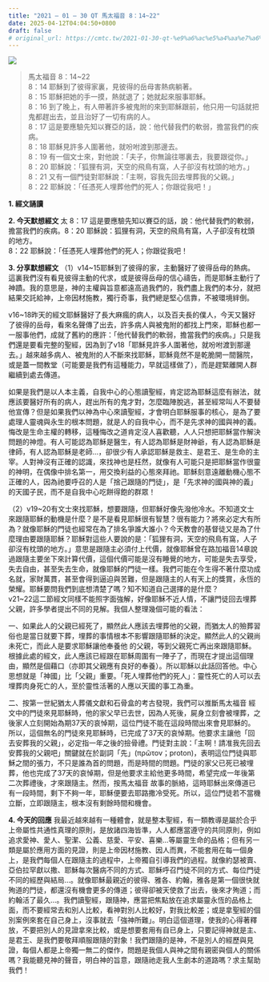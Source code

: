 ```yaml
---
title: "2021 – 01 – 30 QT 馬太福音 8：14~22"
date: 2025-04-12T04:04:50+0800
draft: false
# original_url: https://cmtc.tw/2021-01-30-qt-%e9%a6%ac%e5%a4%aa%e7%a6%8f%e9%9f%b3-8%ef%bc%9a1422
---
```


![](/images/qt.jpg)
> 馬太福音 8：14\~22  
> 8：14 耶穌到了彼得家裏，見彼得的岳母害熱病躺著。  
> 8：15 耶穌把她的手一摸，熱就退了；她就起來服事耶穌。  
> 8：16 到了晚上，有人帶著許多被鬼附的來到耶穌跟前，他只用一句話就把鬼都趕出去，並且治好了一切有病的人。  
> 8：17 這是要應驗先知以賽亞的話，說：他代替我們的軟弱，擔當我們的疾病。  
> 8：18 耶穌見許多人圍著他，就吩咐渡到那邊去。  
> 8：19 有一個文士來，對他說：「夫子，你無論往哪裏去，我要跟從你。」  
> 8：20 耶穌說：「狐狸有洞，天空的飛鳥有窩，人子卻沒有枕頭的地方。」  
> 8：21 又有一個門徒對耶穌說：「主啊，容我先回去埋葬我的父親。」  
> 8：22 耶穌說：「任憑死人埋葬他們的死人；你跟從我吧！」

**1. 經文誦讀**

**2.  今天默想經文**
太 8：17 這是要應驗先知以賽亞的話，說：他代替我們的軟弱，擔當我們的疾病。8：20 耶穌說：狐狸有洞，天空的飛鳥有窩，人子卻沒有枕頭的地方。  
8：22 耶穌說：「任憑死人埋葬他們的死人；你跟從我吧！

**3. 分享默想經文**
（1）v14\~15耶穌到了彼得的家，主動醫好了彼得岳母的熱病。這裏我們沒有看見彼得主動的代求，或是彼得岳母的信心禱告，而是耶穌主動行了神蹟。我的意思是，神的主權與旨意都遠高過我們的，我們盡上我們的本分，就把結果交託給神，上帝因材施教，獨行奇事，我們總是堅心信靠，不被環境絆倒。

v16\~18昨天的經文耶穌醫好了長大麻瘋的病人，以及百夫長的僕人，今天又醫好了彼得的岳母，看來名聲傳了出去，許多病人與被鬼附的都找上門來，耶穌也都一一服事他們，成就了舊約的應許：「他代替我們的軟弱，擔當我們的疾病。」只是我們還是要看完整的聖經，因為到了v18「耶穌見許多人圍著他，就吩咐渡到那邊去。」越來越多病人、被鬼附的人不斷來找耶穌，耶穌竟然不是乾脆開一間醫院，或是蓋一間教堂（可能要是我們有這種能力，早就這樣做了），而是趕緊離開人群繼續到處去傳道。

如果是我們是以人本主義，自我中心的心態讀聖經，肯定認為耶穌這麼有辦法，就應該要醫好所有的病人，趕出所有的鬼才對，怎麼臨陣脫逃，甚至經常叫人不要替他宣傳？但是如果我們以神為中心來讀聖經，才會明白耶穌服事的核心，是為了要處理人靈魂與永生的根本問題，就是人的自我中心，而不是先求神的國與神的義。悔改是生命主權的轉移，這種悔改之道肯定沒人喜歡聽，人人只想把耶穌當作解決問題的神燈。有人可能認為耶穌是醫生，有人認為耶穌是財神爺，有人認為耶穌是律師，有人認為耶穌是老師…，卻很少有人承認耶穌是救主、是君王、是生命的主宰。人對神沒有正確的認識，來找神也是枉然，就像有人可能只是把耶穌當作很靈的神明，在偶像中排名第一，用交換利益的心態來拜祂。耶穌刻意遠離動機心態不正確的人，因為祂要呼召的人是「捨己跟隨的門徒」，是「先求神的國與神的義」的天國子民，而不是自我中心吃餅得飽的群眾！

（2）v19\~20有文士來找耶穌，想要跟隨，但耶穌好像先潑他冷水。不知道文士來跟隨耶穌的動機是什麼？是不是看見耶穌很有智慧？很有能力？將來必定大有所為？就像耶穌的門徒也經常在為了排名爭誰大誰小？今天教會的基督徒又是為了什麼理由要跟隨耶穌？耶穌對這些人要說的是：「狐狸有洞，天空的飛鳥有窩，人子卻沒有枕頭的地方。」意思是跟隨主必須付上代價，就像耶穌曾在路加福音14章說過跟隨主要坐下來計算代價，這個代價可能是沒有睡覺的地方，可能是失去享受，失去自由，甚至失去生命，就像耶穌的門徒一樣。我們可能在今生得不著什麼功成名就，家財萬貫，甚至會得到逼迫與苦難，但是跟隨主的人有天上的獎賞，永恆的榮耀。耶穌要問我們到底想清楚了嗎？知不知道自己選擇的是什麼？  
v21\~22這二節經文同樣不能照字面強解，好像耶穌不近人情，不讓門徒回去埋葬父親，許多學者提出不同的見解。我個人整理幾個可能的看法：

一、如果此人的父親已經死了，顯然此人應該去埋葬他的父親，而猶太人的殮葬習俗也是當日就要下葬，埋葬的事情根本不影響跟隨耶穌的決定。顯然此人的父親尚未死亡，而此人是要求耶穌讓他奉養他 的父親，等到父親死亡再出來跟隨耶穌。根據此處的經文，此人應該已經跟在耶穌周圍有一陣子了，而現在才提出這個理由，顯然是個藉口（亦即其父親應有良好的奉養）。所以耶穌以此話回答他。中心思想就是「神國」比「父親」重要。「死人埋葬他們的死人」：靈性死亡的人可以去埋葬肉身死亡的人，至於靈性活著的人應以天國的事工為重。

二、按第一世紀猶太人葬儀文獻和石骨盒的考古發現，我們可以推斷馬太福音 經文中的門徒來見耶穌時，他的家父早已去世，因為人死後，屍身立刻會被埋葬，之後家人立刻開始為期37天的哀悼期，這位門徒不能在這段時間出來會見耶穌的。所以，這個無名的門徒來見耶穌時，已完成了37天的哀悼期。他要求主讓他「回去安葬我的父親」，必定指一年之後的撿骨禮。門徒對主說：「主啊！請准我先回去安葬我的父親吧」關鍵就在於副詞「先」(πρῶτον；proton)，表明這位門徒與耶穌之間的張力，不只是誰為首的問題，而是時間的問題。門徒的家父已死已被埋葬，他也完成了37天的哀悼期，但是他要求主給他更多時間，希望完成一年後第二次葬禮後，才來跟隨主。然而，按馬太福音 故事的脈絡，這時耶穌出來傳道已有一段時間，剩下不夠一年，耶穌便要去耶路撒冷受死。所以，這位門徒若不當機立斷，立即跟隨主，根本沒有剩餘時間和機會。

**4. 今天的回應**
我最近越來越有一種體會，就是整本聖經，有一類教導是屬於合乎上帝屬性共通性真理的原則，是放諸四海皆準，人人都應當遵守的共同原則，例如追求愛神、愛人、聖潔、公義、慈愛、平安、喜樂…等屬靈生命的品格；但有另一類是屬於應用方面的見證，則是上帝因材施教、因人而異，不能套用在每一個身上，是我們每個人在跟隨主的過程中，上帝獨自引導我們的過程。就像約瑟被賣、亞伯拉罕獻以撒、耶穌每次醫病不同的方式、耶穌呼召門徒不同的方式、每位門徒不同的經歷與結局…。就像耶穌最親近的彼得、雅各、約翰，雅各是第一個很快就殉道的門徒，都還沒有機會更多的傳道；彼得卻被天使救了出去，後來才殉道；而約翰活了最久…。我們讀聖經，跟隨神，應當把焦點放在追求屬靈永恆的品格上面，而不要經常去和別人比較，看神對別人比較好，對我比較差；或是拿聖經的個別案例來套在自己身上，沒事就去「強神所難」。明白這個道理，使我的心得著釋放，不要把別人的見證拿來比較，或是想要套用有自已身上，只要記得神就是主、是君王、是我們要敬拜順服跟隨的對象！我們跟隨的是神，不是別人的經歷與見證，每個人都是上帝獨一無二的傑作，問題是我個人與神之間有親密與個人的關係嗎？我能聽見神的聲音，明白神的旨意，跟隨祂走我人生劇本的道路嗎？求主幫助我們！
